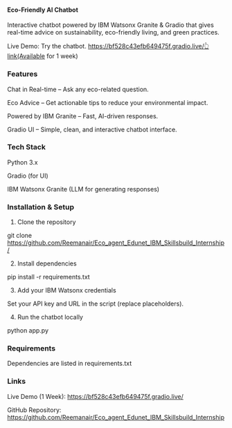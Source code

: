 #### Eco-Friendly AI Chatbot

Interactive chatbot powered by IBM Watsonx Granite & Gradio that gives real-time advice on sustainability, eco-friendly living, and green practices.

 Live Demo: Try the chatbot.
https://bf528c43efb649475f.gradio.live/👆link(Available for 1 week)


### Features

 Chat in Real-time – Ask any eco-related question.

 Eco Advice – Get actionable tips to reduce your environmental impact.

 Powered by IBM Granite – Fast, AI-driven responses.

 Gradio UI – Simple, clean, and interactive chatbot interface.


### Tech Stack

Python 3.x

Gradio (for UI)

IBM Watsonx Granite (LLM for generating responses)


### Installation & Setup

1. Clone the repository

git clone https://github.com/Reemanair/Eco_agent_Edunet_IBM_Skillsbuild_Internship/


2. Install dependencies

pip install -r requirements.txt


3. Add your IBM Watsonx credentials

Set your API key and URL in the script (replace placeholders).



4. Run the chatbot locally

python app.py


### Requirements

Dependencies are listed in requirements.txt

### Links

Live Demo (1 Week): https://bf528c43efb649475f.gradio.live/

GitHub Repository: https://github.com/Reemanair/Eco_agent_Edunet_IBM_Skillsbuild_Internship
